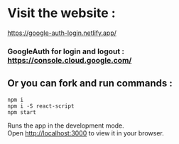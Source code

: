 # Visit the website : 
https://google-auth-login.netlify.app/
### GoogleAuth for login and logout : https://console.cloud.google.com/

## Or you can fork and run commands :
`npm i` \
`npm i -S react-script` \
`npm start`

Runs the app in the development mode.\
Open [http://localhost:3000](http://localhost:3000) to view it in your browser.

